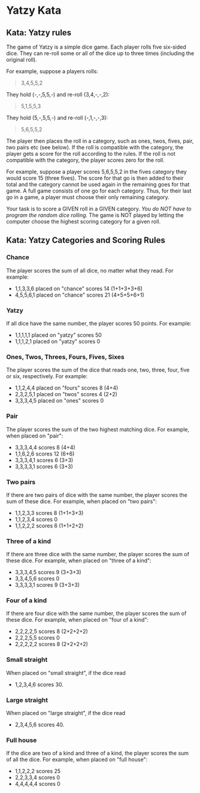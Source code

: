 ﻿# Yatzy Kata

## Kata: Yatzy rules

The game of Yatzy is a simple dice game. Each player rolls five six-sided dice. They can re-roll some or all of the dice up to three times (including the original roll).

For example, suppose a players rolls:

> 3,4,5,5,2

They hold (-,-,5,5,-) and re-roll (3,4,-,-,2):

> 5,1,5,5,3

They hold (5,-,5,5,-) and re-roll (-,1,-,-,3):

> 5,6,5,5,2

The player then places the roll in a category, such as ones, twos, fives, pair, two pairs etc (see below). If the roll is compatible with the category, the player gets a score for the roll according to the rules. If the roll is not compatible with the category, the player scores zero for the roll.

For example, suppose a player scores 5,6,5,5,2 in the fives category they would score 15 (three fives). The score for that go is then added to their total and the category cannot be used again in the remaining goes for that game.
A full game consists of one go for each category. Thus, for their last go in a game, a player must choose their only remaining category.

Your task is to score a GIVEN roll in a GIVEN category.
*You do NOT have to program the random dice rolling.*
The game is NOT played by letting the computer choose the highest scoring category for a given roll.

## Kata: Yatzy Categories and Scoring Rules

### Chance

The player scores the sum of all dice, no matter what they read.
For example:
  
- 1,1,3,3,6 placed on "chance" scores 14 (1+1+3+3+6)
- 4,5,5,6,1 placed on "chance" scores 21 (4+5+5+6+1)  

### Yatzy

If all dice have the same number,
the player scores 50 points.
For example:
  
- 1,1,1,1,1 placed on "yatzy" scores 50
- 1,1,1,2,1 placed on "yatzy" scores 0

### Ones, Twos, Threes, Fours, Fives, Sixes

The player scores the sum of the dice that reads one, two, three, four, five or six, respectively.
For example:

- 1,1,2,4,4 placed on "fours" scores 8 (4+4)
- 2,3,2,5,1 placed on "twos" scores 4  (2+2)
- 3,3,3,4,5 placed on "ones" scores 0

### Pair

The player scores the sum of the two highest matching dice.
For example, when placed on "pair":
  
- 3,3,3,4,4 scores 8 (4+4)
- 1,1,6,2,6 scores 12 (6+6)
- 3,3,3,4,1 scores 6 (3+3)
- 3,3,3,3,1 scores 6 (3+3)

### Two pairs

If there are two pairs of dice with the same number, the player scores the sum of these dice.
For example, when placed on "two pairs":
  
- 1,1,2,3,3 scores 8 (1+1+3+3)
- 1,1,2,3,4 scores 0
- 1,1,2,2,2 scores 6 (1+1+2+2)

### Three of a kind

If there are three dice with the same number, the player scores the sum of these dice.
For example, when placed on "three of a kind":

- 3,3,3,4,5 scores 9 (3+3+3)
- 3,3,4,5,6 scores 0
- 3,3,3,3,1 scores 9 (3+3+3)

### Four of a kind

If there are four dice with the same number, the player scores the sum of these dice.
For example, when placed on "four of a kind":
  
- 2,2,2,2,5 scores 8 (2+2+2+2)
- 2,2,2,5,5 scores 0
- 2,2,2,2,2 scores 8 (2+2+2+2)

### Small straight

When placed on "small straight", if the dice read

- 1,2,3,4,6 scores 30.

### Large straight

When placed on "large straight", if the dice read

- 2,3,4,5,6 scores 40.

### Full house

If the dice are two of a kind and three of a kind, the player scores the sum of all the dice.
For example, when placed on "full house":

- 1,1,2,2,2 scores 25
- 2,2,3,3,4 scores 0
- 4,4,4,4,4 scores 0
